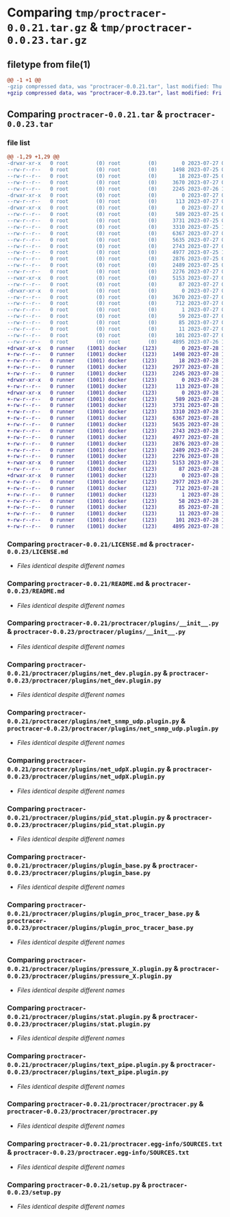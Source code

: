 # Comparing `tmp/proctracer-0.0.21.tar.gz` & `tmp/proctracer-0.0.23.tar.gz`

## filetype from file(1)

```diff
@@ -1 +1 @@
-gzip compressed data, was "proctracer-0.0.21.tar", last modified: Thu Jul 27 06:23:07 2023, max compression
+gzip compressed data, was "proctracer-0.0.23.tar", last modified: Fri Jul 28 11:09:25 2023, max compression
```

## Comparing `proctracer-0.0.21.tar` & `proctracer-0.0.23.tar`

### file list

```diff
@@ -1,29 +1,29 @@
-drwxr-xr-x   0 root         (0) root         (0)        0 2023-07-27 06:23:07.071091 proctracer-0.0.21/
--rw-r--r--   0 root         (0) root         (0)     1498 2023-07-25 07:18:11.000000 proctracer-0.0.21/LICENSE.md
--rw-r--r--   0 root         (0) root         (0)       18 2023-07-25 07:18:11.000000 proctracer-0.0.21/MANIFEST.in
--rw-r--r--   0 root         (0) root         (0)     3670 2023-07-27 06:23:07.071091 proctracer-0.0.21/PKG-INFO
--rw-r--r--   0 root         (0) root         (0)     2245 2023-07-26 19:58:26.000000 proctracer-0.0.21/README.md
-drwxr-xr-x   0 root         (0) root         (0)        0 2023-07-27 06:23:07.071091 proctracer-0.0.21/proctracer/
--rw-r--r--   0 root         (0) root         (0)      113 2023-07-27 06:22:52.000000 proctracer-0.0.21/proctracer/__init__.py
-drwxr-xr-x   0 root         (0) root         (0)        0 2023-07-27 06:23:07.071091 proctracer-0.0.21/proctracer/plugins/
--rw-r--r--   0 root         (0) root         (0)      589 2023-07-25 07:18:11.000000 proctracer-0.0.21/proctracer/plugins/__init__.py
--rw-r--r--   0 root         (0) root         (0)     3731 2023-07-25 07:18:11.000000 proctracer-0.0.21/proctracer/plugins/net_dev.plugin.py
--rw-r--r--   0 root         (0) root         (0)     3310 2023-07-25 11:37:39.000000 proctracer-0.0.21/proctracer/plugins/net_snmp_udp.plugin.py
--rw-r--r--   0 root         (0) root         (0)     6367 2023-07-27 05:46:38.000000 proctracer-0.0.21/proctracer/plugins/net_udpX.plugin.py
--rw-r--r--   0 root         (0) root         (0)     5635 2023-07-27 05:41:06.000000 proctracer-0.0.21/proctracer/plugins/pid_stat.plugin.py
--rw-r--r--   0 root         (0) root         (0)     2743 2023-07-27 06:09:24.000000 proctracer-0.0.21/proctracer/plugins/plugin_base.py
--rw-r--r--   0 root         (0) root         (0)     4977 2023-07-25 10:45:01.000000 proctracer-0.0.21/proctracer/plugins/plugin_proc_tracer_base.py
--rw-r--r--   0 root         (0) root         (0)     2876 2023-07-25 07:18:11.000000 proctracer-0.0.21/proctracer/plugins/pressure_X.plugin.py
--rw-r--r--   0 root         (0) root         (0)     2489 2023-07-25 07:18:11.000000 proctracer-0.0.21/proctracer/plugins/stat.plugin.py
--rw-r--r--   0 root         (0) root         (0)     2276 2023-07-27 05:38:46.000000 proctracer-0.0.21/proctracer/plugins/text_pipe.plugin.py
--rwxr-xr-x   0 root         (0) root         (0)     5153 2023-07-27 06:22:36.000000 proctracer-0.0.21/proctracer/proctracer.py
--rw-r--r--   0 root         (0) root         (0)       87 2023-07-27 06:13:03.000000 proctracer-0.0.21/proctracer/requirements.txt
-drwxr-xr-x   0 root         (0) root         (0)        0 2023-07-27 06:23:07.071091 proctracer-0.0.21/proctracer.egg-info/
--rw-r--r--   0 root         (0) root         (0)     3670 2023-07-27 06:23:07.000000 proctracer-0.0.21/proctracer.egg-info/PKG-INFO
--rw-r--r--   0 root         (0) root         (0)      712 2023-07-27 06:23:07.000000 proctracer-0.0.21/proctracer.egg-info/SOURCES.txt
--rw-r--r--   0 root         (0) root         (0)        1 2023-07-27 06:23:07.000000 proctracer-0.0.21/proctracer.egg-info/dependency_links.txt
--rw-r--r--   0 root         (0) root         (0)       59 2023-07-27 06:23:07.000000 proctracer-0.0.21/proctracer.egg-info/entry_points.txt
--rw-r--r--   0 root         (0) root         (0)       85 2023-07-27 06:23:07.000000 proctracer-0.0.21/proctracer.egg-info/requires.txt
--rw-r--r--   0 root         (0) root         (0)       11 2023-07-27 06:23:07.000000 proctracer-0.0.21/proctracer.egg-info/top_level.txt
--rw-r--r--   0 root         (0) root         (0)      101 2023-07-27 06:23:07.071091 proctracer-0.0.21/setup.cfg
--rw-r--r--   0 root         (0) root         (0)     4895 2023-07-26 19:20:43.000000 proctracer-0.0.21/setup.py
+drwxr-xr-x   0 runner    (1001) docker     (123)        0 2023-07-28 11:09:25.930890 proctracer-0.0.23/
+-rw-r--r--   0 runner    (1001) docker     (123)     1498 2023-07-28 11:09:16.000000 proctracer-0.0.23/LICENSE.md
+-rw-r--r--   0 runner    (1001) docker     (123)       18 2023-07-28 11:09:16.000000 proctracer-0.0.23/MANIFEST.in
+-rw-r--r--   0 runner    (1001) docker     (123)     2977 2023-07-28 11:09:25.930890 proctracer-0.0.23/PKG-INFO
+-rw-r--r--   0 runner    (1001) docker     (123)     2245 2023-07-28 11:09:16.000000 proctracer-0.0.23/README.md
+drwxr-xr-x   0 runner    (1001) docker     (123)        0 2023-07-28 11:09:25.926890 proctracer-0.0.23/proctracer/
+-rw-r--r--   0 runner    (1001) docker     (123)      113 2023-07-28 11:09:16.000000 proctracer-0.0.23/proctracer/__init__.py
+drwxr-xr-x   0 runner    (1001) docker     (123)        0 2023-07-28 11:09:25.930890 proctracer-0.0.23/proctracer/plugins/
+-rw-r--r--   0 runner    (1001) docker     (123)      589 2023-07-28 11:09:16.000000 proctracer-0.0.23/proctracer/plugins/__init__.py
+-rw-r--r--   0 runner    (1001) docker     (123)     3731 2023-07-28 11:09:16.000000 proctracer-0.0.23/proctracer/plugins/net_dev.plugin.py
+-rw-r--r--   0 runner    (1001) docker     (123)     3310 2023-07-28 11:09:16.000000 proctracer-0.0.23/proctracer/plugins/net_snmp_udp.plugin.py
+-rw-r--r--   0 runner    (1001) docker     (123)     6367 2023-07-28 11:09:16.000000 proctracer-0.0.23/proctracer/plugins/net_udpX.plugin.py
+-rw-r--r--   0 runner    (1001) docker     (123)     5635 2023-07-28 11:09:16.000000 proctracer-0.0.23/proctracer/plugins/pid_stat.plugin.py
+-rw-r--r--   0 runner    (1001) docker     (123)     2743 2023-07-28 11:09:16.000000 proctracer-0.0.23/proctracer/plugins/plugin_base.py
+-rw-r--r--   0 runner    (1001) docker     (123)     4977 2023-07-28 11:09:16.000000 proctracer-0.0.23/proctracer/plugins/plugin_proc_tracer_base.py
+-rw-r--r--   0 runner    (1001) docker     (123)     2876 2023-07-28 11:09:16.000000 proctracer-0.0.23/proctracer/plugins/pressure_X.plugin.py
+-rw-r--r--   0 runner    (1001) docker     (123)     2489 2023-07-28 11:09:16.000000 proctracer-0.0.23/proctracer/plugins/stat.plugin.py
+-rw-r--r--   0 runner    (1001) docker     (123)     2276 2023-07-28 11:09:16.000000 proctracer-0.0.23/proctracer/plugins/text_pipe.plugin.py
+-rwxr-xr-x   0 runner    (1001) docker     (123)     5153 2023-07-28 11:09:16.000000 proctracer-0.0.23/proctracer/proctracer.py
+-rw-r--r--   0 runner    (1001) docker     (123)       87 2023-07-28 11:09:16.000000 proctracer-0.0.23/proctracer/requirements.txt
+drwxr-xr-x   0 runner    (1001) docker     (123)        0 2023-07-28 11:09:25.926890 proctracer-0.0.23/proctracer.egg-info/
+-rw-r--r--   0 runner    (1001) docker     (123)     2977 2023-07-28 11:09:25.000000 proctracer-0.0.23/proctracer.egg-info/PKG-INFO
+-rw-r--r--   0 runner    (1001) docker     (123)      712 2023-07-28 11:09:25.000000 proctracer-0.0.23/proctracer.egg-info/SOURCES.txt
+-rw-r--r--   0 runner    (1001) docker     (123)        1 2023-07-28 11:09:25.000000 proctracer-0.0.23/proctracer.egg-info/dependency_links.txt
+-rw-r--r--   0 runner    (1001) docker     (123)       58 2023-07-28 11:09:25.000000 proctracer-0.0.23/proctracer.egg-info/entry_points.txt
+-rw-r--r--   0 runner    (1001) docker     (123)       85 2023-07-28 11:09:25.000000 proctracer-0.0.23/proctracer.egg-info/requires.txt
+-rw-r--r--   0 runner    (1001) docker     (123)       11 2023-07-28 11:09:25.000000 proctracer-0.0.23/proctracer.egg-info/top_level.txt
+-rw-r--r--   0 runner    (1001) docker     (123)      101 2023-07-28 11:09:25.930890 proctracer-0.0.23/setup.cfg
+-rw-r--r--   0 runner    (1001) docker     (123)     4895 2023-07-28 11:09:16.000000 proctracer-0.0.23/setup.py
```

### Comparing `proctracer-0.0.21/LICENSE.md` & `proctracer-0.0.23/LICENSE.md`

 * *Files identical despite different names*

### Comparing `proctracer-0.0.21/README.md` & `proctracer-0.0.23/README.md`

 * *Files identical despite different names*

### Comparing `proctracer-0.0.21/proctracer/plugins/__init__.py` & `proctracer-0.0.23/proctracer/plugins/__init__.py`

 * *Files identical despite different names*

### Comparing `proctracer-0.0.21/proctracer/plugins/net_dev.plugin.py` & `proctracer-0.0.23/proctracer/plugins/net_dev.plugin.py`

 * *Files identical despite different names*

### Comparing `proctracer-0.0.21/proctracer/plugins/net_snmp_udp.plugin.py` & `proctracer-0.0.23/proctracer/plugins/net_snmp_udp.plugin.py`

 * *Files identical despite different names*

### Comparing `proctracer-0.0.21/proctracer/plugins/net_udpX.plugin.py` & `proctracer-0.0.23/proctracer/plugins/net_udpX.plugin.py`

 * *Files identical despite different names*

### Comparing `proctracer-0.0.21/proctracer/plugins/pid_stat.plugin.py` & `proctracer-0.0.23/proctracer/plugins/pid_stat.plugin.py`

 * *Files identical despite different names*

### Comparing `proctracer-0.0.21/proctracer/plugins/plugin_base.py` & `proctracer-0.0.23/proctracer/plugins/plugin_base.py`

 * *Files identical despite different names*

### Comparing `proctracer-0.0.21/proctracer/plugins/plugin_proc_tracer_base.py` & `proctracer-0.0.23/proctracer/plugins/plugin_proc_tracer_base.py`

 * *Files identical despite different names*

### Comparing `proctracer-0.0.21/proctracer/plugins/pressure_X.plugin.py` & `proctracer-0.0.23/proctracer/plugins/pressure_X.plugin.py`

 * *Files identical despite different names*

### Comparing `proctracer-0.0.21/proctracer/plugins/stat.plugin.py` & `proctracer-0.0.23/proctracer/plugins/stat.plugin.py`

 * *Files identical despite different names*

### Comparing `proctracer-0.0.21/proctracer/plugins/text_pipe.plugin.py` & `proctracer-0.0.23/proctracer/plugins/text_pipe.plugin.py`

 * *Files identical despite different names*

### Comparing `proctracer-0.0.21/proctracer/proctracer.py` & `proctracer-0.0.23/proctracer/proctracer.py`

 * *Files identical despite different names*

### Comparing `proctracer-0.0.21/proctracer.egg-info/SOURCES.txt` & `proctracer-0.0.23/proctracer.egg-info/SOURCES.txt`

 * *Files identical despite different names*

### Comparing `proctracer-0.0.21/setup.py` & `proctracer-0.0.23/setup.py`

 * *Files identical despite different names*

